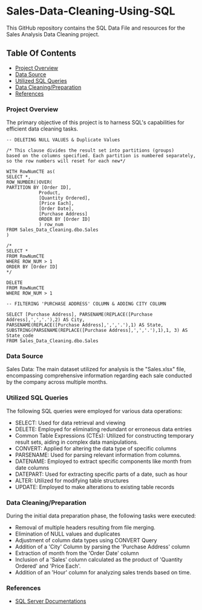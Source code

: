 # Sales-Data-Cleaning-Using-SQL
This GitHub repository contains the SQL Data File and resources for the Sales Analysis Data Cleaning project.

## Table Of Contents

- [Project Overview](#project-overview)
- [Data Source](#data-source)
- [Utilized SQL Queries](#utilized-sql-queries)
- [Data Cleaning/Preparation](#data-cleaningpreparation)
- [References](#references)

### Project Overview
The primary objective of this project is to harness SQL's capabilities for efficient data cleaning tasks.

```
-- DELETING NULL VALUES & Duplicate Values

/* This clause divides the result set into partitions (groups) 
based on the columns specified. Each partition is numbered separately, 
so the row numbers will reset for each new*/

WITH RowNumCTE as(
SELECT *,
ROW_NUMBER()OVER(
PARTITION BY [Order ID],
			Product,
			[Quantity Ordered],
			[Price Each],
			[Order Date],
			[Purchase Address]
			ORDER BY [Order ID]
			) row_num
FROM Sales_Data_Cleaning.dbo.Sales
)

/*
SELECT *
FROM RowNumCTE
WHERE ROW_NUM > 1 
ORDER BY [Order ID]
*/

DELETE
FROM RowNumCTE
WHERE ROW_NUM > 1
```

```
-- FILTERING 'PURCHASE ADDRESS' COLUMN & ADDING CITY COLUMN

SELECT [Purchase Address], PARSENAME(REPLACE([Purchase Address],',','.'),2) AS City,
PARSENAME(REPLACE([Purchase Address],',','.'),1) AS State,
SUBSTRING(PARSENAME(REPLACE([Purchase Address],',','.'),1),1, 3) AS State_code
FROM Sales_Data_Cleaning.dbo.Sales
```

### Data Source
Sales Data: The main dataset utilized for analysis is the "Sales.xlsx" file, encompassing comprehensive information regarding each sale conducted by the company across multiple months.

### Utilized SQL Queries
The following SQL queries were employed for various data operations:

- SELECT: Used for data retrieval and viewing
- DELETE: Employed for eliminating redundant or erroneous data entries
- Common Table Expressions (CTEs): Utilized for constructing temporary result sets, aiding in complex data manipulations.
- CONVERT: Applied for altering the data type of specific columns
- PARSENAME: Used for parsing relevant information from columns.
- DATENAME: Employed to extract specific components like month from date columns
- DATEPART: Used for extracting specific parts of a date, such as hour
- ALTER: Utilized for modifying table structures
- UPDATE: Employed to make alterations to existing table records

### Data Cleaning/Preparation
During the initial data preparation phase, the following tasks were executed:

- Removal of multiple headers resulting from file merging.
- Elimination of NULL values and duplicates
- Adjustment of column data types using CONVERT Query
- Addition of a 'City' Column by parsing the 'Purchase Address' column
- Extraction of month from the 'Order Date' column
- Inclusion of a 'Sales' column calculated as the product of 'Quantity Ordered' and 'Price Each'.
- Addition of an 'Hour' column for analyzing sales trends based on time.


### References

- [SQL Server Documentations](https://learn.microsoft.com/en-us/sql/tools/overview-sql-tools?view=sql-server-ver16)
